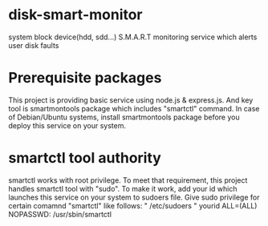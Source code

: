 # disk-smart-monitor
system block device(hdd, sdd...) S.M.A.R.T monitoring service which alerts user disk faults

# Prerequisite packages
This project is providing basic service using node.js & express.js.
And key tool is smartmontools package which includes "smartctl" command.
In case of Debian/Ubuntu systems, install smartmontools package before you deploy this service on your system.

# smartctl tool authority
smartctl works with root privilege. To meet that requirement, this project handles smartctl tool with "sudo".
To make it work, add your id which launches this service on your system to sudoers file.
Give sudo privilege for certain comamnd "smartctl" like follows:
" /etc/sudoers
" yourid ALL=(ALL) NOPASSWD: /usr/sbin/smartctl
